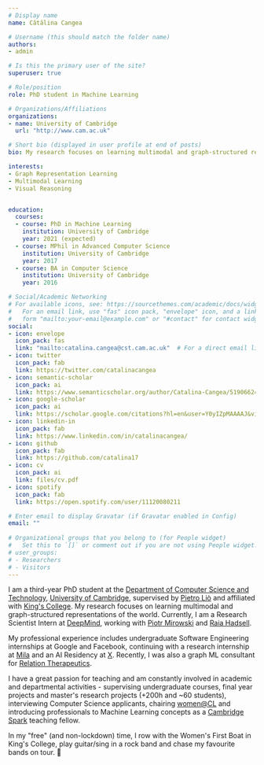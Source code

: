 ```yaml
---
# Display name
name: Cătălina Cangea

# Username (this should match the folder name)
authors:
- admin

# Is this the primary user of the site?
superuser: true

# Role/position
role: PhD student in Machine Learning

# Organizations/Affiliations
organizations:
- name: University of Cambridge
  url: "http://www.cam.ac.uk"

# Short bio (displayed in user profile at end of posts)
bio: My research focuses on learning multimodal and graph-structured representations of the world.

interests:
- Graph Representation Learning
- Multimodal Learning
- Visual Reasoning


education:
  courses:
  - course: PhD in Machine Learning
    institution: University of Cambridge
    year: 2021 (expected)
  - course: MPhil in Advanced Computer Science
    institution: University of Cambridge
    year: 2017
  - course: BA in Computer Science
    institution: University of Cambridge
    year: 2016

# Social/Academic Networking
# For available icons, see: https://sourcethemes.com/academic/docs/widgets/#icons
#   For an email link, use "fas" icon pack, "envelope" icon, and a link in the
#   form "mailto:your-email@example.com" or "#contact" for contact widget.
social:
- icon: envelope
  icon_pack: fas
  link: "mailto:catalina.cangea@cst.cam.ac.uk"  # For a direct email link, use "mailto:test@example.org".
- icon: twitter
  icon_pack: fab
  link: https://twitter.com/catalinacangea
- icon: semantic-scholar
  icon_pack: ai
  link: https://www.semanticscholar.org/author/Catalina-Cangea/51906624?sort=total-citations
- icon: google-scholar
  icon_pack: ai
  link: https://scholar.google.com/citations?hl=en&user=Y0yIZpMAAAAJ&view_op=list_works&sortby=pubdate
- icon: linkedin-in
  icon_pack: fab
  link: https://www.linkedin.com/in/catalinacangea/
- icon: github
  icon_pack: fab
  link: https://github.com/catalina17
- icon: cv
  icon_pack: ai
  link: files/cv.pdf
- icon: spotify
  icon_pack: fab
  link: https://open.spotify.com/user/11120080211

# Enter email to display Gravatar (if Gravatar enabled in Config)
email: ""
  
# Organizational groups that you belong to (for People widget)
#   Set this to `[]` or comment out if you are not using People widget.  
# user_groups:
# - Researchers
# - Visitors
---
```


I am a third-year PhD student at the [Department of Computer Science and Technology](https://www.cst.cam.ac.uk), [University of Cambridge](https://www.cam.ac.uk), supervised by [Pietro Liò](https://www.cl.cam.ac.uk/~pl219/) and affiliated with [King's College](https://www.kings.cam.ac.uk). My research focuses on learning multimodal and graph-structured representations of the world. Currently, I am a Research Scientist Intern at [DeepMind](http://deepmind.com), working with [Piotr Mirowski](https://piotrmirowski.com/) and [Raia Hadsell](http://raiahadsell.com/).

My professional experience includes undergraduate Software Engineering internships at Google and Facebook, continuing with a research internship at [Mila](http://mila.quebec) and an AI Residency at [X](http://x.company). Recently, I was also a graph ML consultant for [Relation Therapeutics](https://www.relationrx.com/).

I have a great passion for teaching and am constantly involved in academic and departmental activities - supervising undergraduate courses, final year projects and master's research projects (+200h and ~60 students), interviewing Computer Science applicants, chairing [women@CL](https://www.cst.cam.ac.uk/women) and introducing professionals to Machine Learning concepts as a [Cambridge Spark](https://cambridgespark.com/) teaching fellow. 

In my "free" (and non-lockdown) time, I row with the Women's First Boat in King's College, play guitar/sing in a rock band and chase my favourite bands on tour. 🎼
